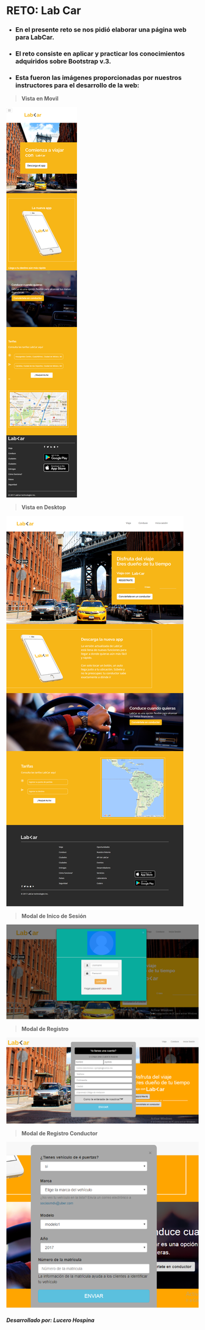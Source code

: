 # RETO: Lab Car

* ### En el presente reto se nos pidió elaborar una página web para **LabCar**.

* ### El reto consiste en aplicar y practicar los conocimientos adquiridos sobre **Bootstrap v.3**.

* ### Esta fueron las imágenes proporcionadas por nuestros instructores para el desarrollo de la web:

> **Vista en Movil**

![Sin titulo](assets/docs/mobile-view.png)

> **Vista en Desktop**

![Sin titulo](assets/docs/desktop-view.png)

> **Modal de Inico de Sesión**

![Sin titulo](assets/docs/modal-inicio-sesion.png)

> **Modal de Registro**

![Sin titulo](assets/docs/modal-registrate.png)

> **Modal de Registro Conductor**

![Sin titulo](assets/docs/modal-conductor.png)

#### _Desarrollado por: Lucero Hospina_